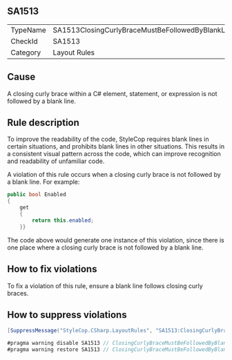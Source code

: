 ﻿## SA1513

<table>
<tr>
  <td>TypeName</td>
  <td>SA1513ClosingCurlyBraceMustBeFollowedByBlankLine</td>
</tr>
<tr>
  <td>CheckId</td>
  <td>SA1513</td>
</tr>
<tr>
  <td>Category</td>
  <td>Layout Rules</td>
</tr>
</table>

## Cause

A closing curly brace within a C# element, statement, or expression is not followed by a blank line.

## Rule description

To improve the readability of the code, StyleCop requires blank lines in certain situations, and prohibits blank lines in other situations. This results in a consistent visual pattern across the code, which can improve recognition and readability of unfamiliar code.

A violation of this rule occurs when a closing curly brace is not followed by a blank line. For example:

```csharp
public bool Enabled
{
    get 
    { 
        return this.enabled; 
    }}
```

The code above would generate one instance of this violation, since there is one place where a closing curly brace is not followed by a blank line.

## How to fix violations

To fix a violation of this rule, ensure a blank line follows closing curly braces.

## How to suppress violations

```csharp
[SuppressMessage("StyleCop.CSharp.LayoutRules", "SA1513:ClosingCurlyBraceMustBeFollowedByBlankLine", Justification = "Reviewed.")]
```

```csharp
#pragma warning disable SA1513 // ClosingCurlyBraceMustBeFollowedByBlankLine
#pragma warning restore SA1513 // ClosingCurlyBraceMustBeFollowedByBlankLine
```
